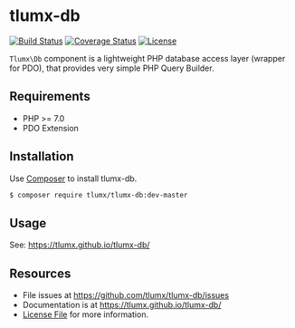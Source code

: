 # tlumx-db

[![Build Status](https://travis-ci.org/tlumx/tlumx-db.svg?branch=master)](https://travis-ci.org/tlumx/tlumx-db)
[![Coverage Status](https://coveralls.io/repos/github/tlumx/tlumx-db/badge.svg?branch=master)](https://coveralls.io/github/tlumx/tlumx-db?branch=master)
[![License](https://poser.pugx.org/tlumx/tlumx-db/license)](https://packagist.org/packages/tlumx/tlumx-db)

`Tlumx\Db` component is a lightweight PHP database access layer (wrapper for PDO), that provides very simple PHP Query Builder.

## Requirements

* PHP >= 7.0
* PDO Extension

## Installation

Use [Composer](https://getcomposer.org/) to install tlumx-db.

```bash
$ composer require tlumx/tlumx-db:dev-master
```

## Usage

See: https://tlumx.github.io/tlumx-db/


## Resources

- File issues at https://github.com/tlumx/tlumx-db/issues
- Documentation is at https://tlumx.github.io/tlumx-db/
- [License File](LICENSE.md) for more information.
